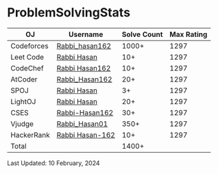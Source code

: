 # ProblemSolvingStats


| OJ | Username | Solve Count | Max Rating |
| -- | -------- | ----------- | ---------- |
| Codeforces | [Rabbi_hasan162](https://codeforces.com/profile/Rabbi_hasan162) | 1000+ | 1297 |
| Leet Code | [Rabbi Hasan](https://leetcode.com/u/Rabbi_Hasan-162/) | 10+ | 1297 |
| CodeChef | [Rabbi Hasan162](https://www.codechef.com/users/rabbi_hasan162) | 10+ | 1297 |
| AtCoder | [Rabbi_Hasan162](https://atcoder.jp/users/Rabbi_Hasan162) | 20+ | 1297 |
| SPOJ | [Rabbi Hasan](https://www.spoj.com/myaccount/) | 3+ | 1297 |
| LightOJ | [Rabbi Hasan](https://lightoj.com/user/user-xfudm) | 20+ | 1297 |
| CSES | [Rabbi-Hasan162](https://cses.fi/user/171518) | 30+ | 1297 |
| Vjudge | [Rabbi_Hasan01](https://vjudge.net/user/Rabbi_Hasan01) | 350+ | 1297 |
| HackerRank | [Rabbi Hasan-162](https://www.hackerrank.com/profile/imrabbihasan1) | 10+ | 1297 |
| Total | | 1400+ |

Last Updated: 10 February, 2024
